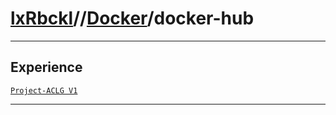 # [lxRbckl](https://github.com/lxRbckl/lxRbckl/tree/main)//[Docker](https://github.com/lxRbckl/lxRbckl/tree/main/Docker)/docker-hub

---

## Experience
[`Project-ACLG V1`](https://github.com/lxRbckl/Project-ACLG/blob/V1/README.md)

---

